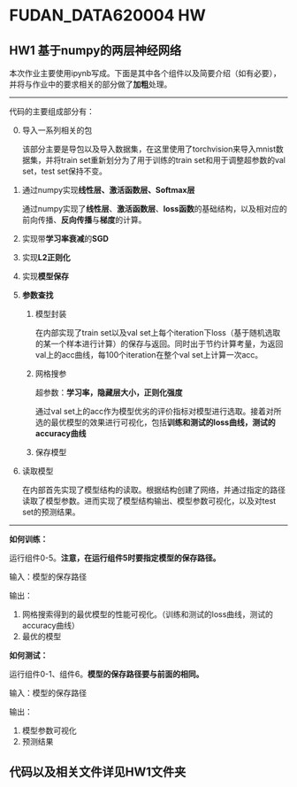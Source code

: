 # FUDAN_DATA620004 HW
## HW1 基于numpy的两层神经网络
本次作业主要使用ipynb写成。下面是其中各个组件以及简要介绍（如有必要），并将与作业中的要求相关的部分做了**加粗**处理。

---

代码的主要组成部分有：

0. 导入一系列相关的包
   
   该部分主要是导包以及导入数据集，在这里使用了torchvision来导入mnist数据集，并将train set重新划分为了用于训练的train set和用于调整超参数的val set，test set保持不变。

1. 通过numpy实现**线性层、激活函数层、Softmax层**
   
   通过numpy实现了**线性层**、**激活函数层**、**loss函数**的基础结构，以及相对应的前向传播、**反向传播**与**梯度**的计算。

2. 实现带**学习率衰减**的**SGD**
   
3. 实现**L2正则化**
   
4. 实现**模型保存**
   
5. **参数查找**
   
   1. 模型封装

      在内部实现了train set以及val set上每个iteration下loss（基于随机选取的某一个样本进行计算）的保存与返回。同时出于节约计算考量，为返回val上的acc曲线，每100个iteration在整个val set上计算一次acc。

   2. 网格搜参
   
      超参数：**学习率，隐藏层大小，正则化强度**

      通过val set上的acc作为模型优劣的评价指标对模型进行选取。接着对所选的最优模型的效果进行可视化，包括**训练和测试的loss曲线，测试的accuracy曲线**

   3. 保存模型

6. 读取模型
   
   在内部首先实现了模型结构的读取。根据结构创建了网络，并通过指定的路径读取了模型参数。进而实现了模型结构输出、模型参数可视化，以及对test set的预测结果。
   
---

**如何训练：**

运行组件0-5。**注意，在运行组件5时要指定模型的保存路径。**

输入：模型的保存路径

输出：
1. 网格搜索得到的最优模型的性能可视化。（训练和测试的loss曲线，测试的accuracy曲线）
2. 最优的模型

**如何测试：**

运行组件0-1、组件6。**模型的保存路径要与前面的相同。**

输入：模型的保存路径

输出：
1. 模型参数可视化
2. 预测结果

## 代码以及相关文件详见HW1文件夹